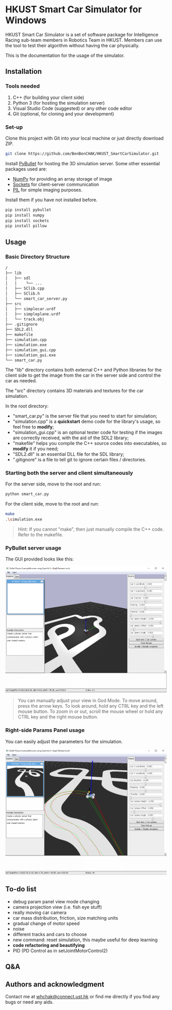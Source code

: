 # HKUST Smart Car Simulator for **Windows**

HKUST Smart Car Simulator is a set of software package for Intelligence Racing sub-team members in Robotics Team in HKUST. Members can use the tool to test their algorithm without having the car physically.

This is the documentation for the usage of the simulator.

## Installation

### Tools needed

1. C++ (for building your client side)
2. Python 3 (for hosting the simulation server)
3. Visual Studio Code (suggested) or any other code editor
4. Git (optional, for cloning and your development)

### Set-up

Clone this project with Git into your local machine or just directly download ZIP.

```bash
git clone https://github.com/BenBenCHAK/HKUST_SmartCarSimulator.git
```

Install [PyBullet](https://pybullet.org/wordpress/) for hosting the 3D simulation server. Some other essential packages used are:
- [NumPy](https://numpy.org/install/) for providing an array storage of image
- [Sockets](https://pypi.org/project/sockets/) for client-server communication
- [PIL](https://pypi.org/project/Pillow/) for simple imaging purposes.

Install them if you have not installed before.

```bash
pip install pybullet
pip install numpy
pip install sockets
pip install pillow
```

## Usage

### Basic Directory Structure

```
/
├── lib
│   ├── sdl
│   │    └── ...
│   ├── SClib.cpp
│   ├── SClib.h
│   └── smart_car_server.py
├── src
│   ├── simplecar.urdf
│   ├── simpleplane.urdf
│   └── track.obj
├── .gitignore
├── SDL2.dll
├── makefile
├── simulation.cpp
├── simulation.exe
├── simulation_gui.cpp
├── simulation_gui.exe
└── smart_car.py
```

The "lib" directory contains both external C++ and Python libraries for the client side to get the image from the car in the server side and control the car as needed.

The "src" directory contains 3D materials and textures for the car simulation.

In the root directory:
- "smart_car.py" is the server file that you need to start for simulation;
- "simulation.cpp" is a **quickstart** demo code for the library's usage, so feel free to **modify**;
- "simulation_gui.cpp" is an optional tester code for testing if the images are correctly received, with the aid of the SDL2 library;
- "makefile" helps you compile the C++ source codes into executables, so **modify** it if you need;
- "SDL2.dll" is an essential DLL file for the SDL library;
- ".gitignore" is a file to tell git to ignore certain files / directories.

### Starting both the server and client simultaneously

For the server side, move to the root and run:
```bash
python smart_car.py
```

For the client side, move to the root and run:
```bash
make
.\simulation.exe
```

> Hint: If you cannot "make", then just manually compile the C++ code. Refer to the makefile.

### PyBullet server usage

The GUI provided looks like this:

![PyBullet GUI](readme_img/pybullet_gui.png)

> You can manually adjust your view in God Mode. To move around, press the arrow keys. To look around, hold any CTRL key and the left mouse button. To zoom in or out, scroll the mouse wheel or hold any CTRL key and the right mouse button.

### Right-side Params Panel usage

You can easily adjust the parameters for the simulation.

![Sample photo](readme_img/simple_demo.png)

## To-do list 
- debug param panel view mode changing
- camera projection view (i.e. fish eye stuff)
- really moving car camera
- car mass distribution, friction, size matching units
- gradual change of motor speed
- noise
- different tracks and cars to choose
- new command: reset simulation, this maybe useful for deep learning
- **code refactoring and beautifying**
- PID (PD Control as in setJointMotorControl2)

## Q&A

<!-- ## Contributing
Pull requests are welcome. For major changes, please open an issue first to discuss what you would like to change. -->

## Authors and acknowledgment
Contact me at <whchak@connect.ust.hk> or find me directly if you find any bugs or need any aids.

<!-- 
## License
[MIT](https://choosealicense.com/licenses/mit/) -->
